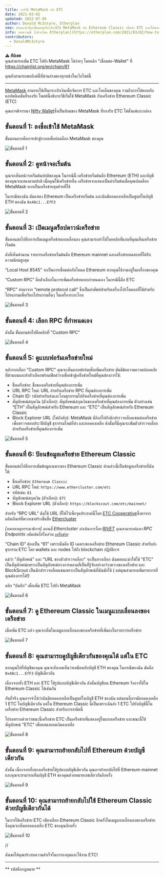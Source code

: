 ```yaml
---
title: การใช้ MetaMask กับ ETC
date: 2021-03-02
updated: 2022-07-05
author: Donald McIntyre, Etherplan
seo: คำแนะนำทีละขั้นตอนเกี่ยวกับวิธีใช้ MetaMask กับ Ethereum Classic เพื่อส่ง ETC และโต้ตอบกับแอปพลิเคชันที่กระจายอำนาจ
info: บทความนี้ [สร้างโดย Etherplan](https://etherplan.com/2021/03/02/how-to-connect-metamask-to-ethereum-classic/15512/) สำหรับบทช่วยสอน ทฤษฎี และแนวคิดเกี่ยวกับสกุลเงินดิจิทัลของ Ethereum Classic เพิ่มเติม โปรดดูที่ [etherplan.com](https://etherplan.com)
contributors:
  - DonaldMcIntyre
---
```


**⚠️ อัปเดต**  
คุณสามารถเพิ่ม ETC ไปยัง MetaMask ได้ง่ายๆ โดยคลิก "เชื่อมต่อ-Wallet" ที่ https://chainlist.org/en/chain/61

คุณยังสามารถพบลิงค์นี้ที่ด้านล่างของทุกหน้าในเว็บไซต์นี้

---

[MetaMask](https://metamask.io) สามารถใช้เป็นกระเป๋าเงินเพื่อจัดการ ETC และโทเค็นของคุณ รวมถึงการโต้ตอบกับแอปพลิเคชันที่รองรับ โพสต์นี้อธิบายวิธีเริ่มใช้ MetaMask กับเครือข่าย Ethereum Classic (ETC)

คุณอาจพิจารณา [Nifty Wallet](https://chrome.google.com/webstore/detail/nifty-wallet/jbdaocneiiinmjbjlgalhcelgbejmnid?ucbcb=1)ซึ่งเป็นส้อมของ MetaMask ที่รองรับ ETC ได้ตั้งแต่แกะกล่อง

## ขั้นตอนที่ 1: ลงชื่อเข้าใช้ MetaMask

ขั้นตอนแรกคือการเข้าสู่ระบบเพื่อปลดล็อก MetaMask ของคุณ

![ขั้นตอนที่ 1](./01.png)

## ขั้นตอนที่ 2: ดูหน้าจอเริ่มต้น

คุณจะเห็นหน้าจอเริ่มต้นปกติของคุณ ในกรณีนี้ เครือข่ายเริ่มต้นคือ Ethereum (ETH) และบัญชีของคุณจะแสดงตามปกติ เมื่อคุณใช้เครือข่ายอื่น เครือข่ายจะแสดงเป็นค่าเริ่มต้นเมื่อคุณปลดล็อก MetaMask หากเป็นเครือข่ายสุดท้ายที่ใช้

ในกรณีของฉัน มันแสดง Ethereum เป็นเครือข่ายเริ่มต้น และฉันมียอดคงเหลือเป็นศูนย์ในบัญชี ETH ของฉัน `0x48c1...EfF3`

![ขั้นตอนที่ 2](./02.png)

## ขั้นตอนที่ 3: เปิดเมนูดร็อปดาวน์เครือข่าย

ขั้นตอนต่อไปคือการเปิดเมนูเครือข่ายแบบเลื่อนลง คุณสามารถทำได้โดยคลิกที่แถบที่คุณเห็นเครือข่ายเริ่มต้น

ดังที่เห็นด้านบน รายการเครือข่ายเริ่มต้นคือ Ethereum mainnet และเครือข่ายทดสอบที่ได้รับความนิยมสูงสุด

“Local Host 8545” จะเป็นการเชื่อมต่อกับโหนด Ethereum หากคุณใช้งานอยู่ในเครื่องของคุณ

“Custom RPC” คือตัวเลือกในการเพิ่มเครือข่ายแบบกำหนดเอง ในกรณีนี้คือ ETC

“RPC” ย่อมาจาก “remote protocol call” ซึ่งเป็นคำศัพท์สำหรับเครื่องโปรโตคอลที่ใช้สำหรับโปรแกรมเพื่อเรียกโปรแกรมอื่นๆ ในเครื่องระยะไกล

![ขั้นตอนที่ 3](./03.png)

## ขั้นตอนที่ 4: เลือก RPC ที่กำหนดเอง

ดังนั้น ขั้นตอนต่อไปคือคลิกที่ "Custom RPC"

![ขั้นตอนที่ 4](./04.png)

## ขั้นตอนที่ 5: ดูแบบฟอร์มเครือข่ายใหม่

หลังจากเลือก "Custom RPC" คุณจะเห็นแบบฟอร์มเพื่อเพิ่มเครือข่าย มันมีข้อความความปลอดภัยที่ด้านบนและห้าตัวเลือกพร้อมฟิลด์ว่างเพื่อเข้าสู่เครือข่ายใหม่ที่คุณต้องการใช้:

- ชื่อเครือข่าย: ชื่อของเครือข่ายที่คุณต้องการเพิ่ม
- URL RPC ใหม่: URL สำหรับเครือข่าย RPC ที่คุณต้องการเพิ่ม
- Chain ID: รหัสสำหรับส่งและโอนธุรกรรมไปยังเครือข่ายที่คุณต้องการเพิ่ม
- สัญลักษณ์สกุลเงิน (ตัวเลือก): สัญลักษณ์สกุลเงินของเครือข่ายที่คุณต้องการเพิ่ม ตัวอย่างเช่น “ETH” เป็นสัญลักษณ์สำหรับ Ethereum และ “ETC” เป็นสัญลักษณ์สำหรับ Ethereum Classic
- Block Explorer URL (ไม่บังคับ): MetaMask มีลิงก์ไปยังนักสำรวจบล็อคเชนต่อเครือข่ายเพื่อตรวจสอบประวัติบัญชี ธุรกรรมใหม่ที่ส่ง และยอดคงเหลือ ดังนั้นที่นี่คุณจะเพิ่มตัวสำรวจบล็อกสำหรับเครือข่ายที่คุณต้องการเพิ่ม

![ขั้นตอนที่ 5](./05.png)

## ขั้นตอนที่ 6: ป้อนข้อมูลเครือข่าย Ethereum Classic

ขั้นตอนต่อไปคือการเพิ่มข้อมูลเฉพาะของ Ethereum Classic ด้านล่างนี้เป็นข้อมูลเครือข่ายที่ฉันใช้:

- ชื่อเครือข่าย: `Ethereum Classic`
- URL RPC ใหม่: `https://www.ethercluster.com/etc`
- รหัสเชน: `61`
- สัญลักษณ์สกุลเงิน (ตัวเลือก): `ETC`
- Block Explorer URL (ตัวเลือก): `https://blockscout.com/etc/mainnet/`

สำหรับ “RPC URL” ฉันใช้ URL ที่ให้ไว้เพื่อจุดประสงค์นี้โดย [ETC Cooperative](https://etccooperative.org/)ซึ่งมาจากผลิตภัณฑ์ที่พวกเขาสร้างขึ้นชื่อ [Ethercluster](https://ethercluster.com/)

_[หมายเหตุบรรณาธิการ] ตอนนี้ Ethercluster ดำเนินการโดย [RIVET](https://rivet.cloud/) คุณสามารถค้นหา RPC Endpoints เพิ่มเติมได้ในส่วน [เครือข่าย](/network/endpoints)_

“Chain ID” ต้องเป็น “61” เพราะนั่นคือ ID เฉพาะของเครือข่าย Ethereum Classic สำหรับส่งธุรกรรม ETC โดย wallets และ nodes ไปยัง blockchain ปฏิบัติการ

แม้ว่า "สัญลักษณ์" และ "URL ของตัวสำรวจบล็อก" จะเป็นทางเลือก ฉันขอแนะนำให้ใช้ "ETC" เป็นสัญลักษณ์เพราะเป็นสัญลักษณ์ทางการตลาดที่เป็นที่รู้จักอย่างกว้างขวางของเครือข่าย และ BlockScout เป็นนักสำรวจบล็อคเชนเพราะเป็นสัญลักษณ์ที่ฉันมักใช้ ( แต่คุณสามารถเพิ่มรายการที่คุณต้องการได้!)

คลิก “บันทึก” เพื่อเพิ่ม ETC ไปยัง MetaMask

![ขั้นตอนที่ 6](./06.png)

## ขั้นตอนที่ 7: ดู Ethereum Classic ในเมนูแบบเลื่อนลงของเครือข่าย

เมื่อเพิ่ม ETC แล้ว คุณจะเห็นในเมนูแบบเลื่อนลงของเครือข่ายที่เพิ่มลงในรายการเครือข่าย

![ขั้นตอนที่ 7](./07.png)

## ขั้นตอนที่ 8: คุณสามารถดูบัญชีเดียวกันของคุณได้ แต่ใน ETC

หากคุณไปที่บัญชีของคุณ คุณจะสังเกตเห็นว่าเหมือนกับบัญชี ETH ของคุณ ในกรณีของฉัน มันคือ `0x48c1...EfF3` บัญชีเดียวกัน

เนื่องจากทั้ง ETH และ ETC ใช้รูปแบบบัญชีเดียวกัน ดังนั้นบัญชีบน Ethereum จึงอาจใช้ใน Ethereum Classic ได้เช่นกัน

อันที่จริง คุณอาจจำได้ว่าฉันมียอดคงเหลือเป็นศูนย์ในบัญชี ETH ของฉัน แต่ตอนนี้อาจมียอดคงเหลือ 1 ETC ในบัญชีเดียวกัน แต่ใน Ethereum Classic นี่เป็นเพราะฉันส่ง 1 ETC ไปยังบัญชีนี้ในเครือข่าย Ethereum Classic สำหรับการสาธิตนี้

โปรดทราบด้วยว่าขณะนี้เครือข่าย ETC เป็นเครือข่ายที่แสดงอยู่ในแถบเครือข่าย และขณะนี้ใช้สัญลักษณ์ "ETC" เพื่อแสดงยอดเงินคงเหลือ

![ขั้นตอนที่ 8](./08.png)

## ขั้นตอนที่ 9: คุณสามารถย้ายกลับไปที่ Ethereum ด้วยบัญชีเดียวกัน

ดังนั้น เนื่องจากทั้งสองเครือข่ายใช้รูปแบบบัญชีเดียวกัน คุณอาจย้ายกลับไปที่ Ethereum mainnet และคุณจะสามารถเห็นบัญชี ETH ของคุณด้วยหมายเลขเดียวกันอีกครั้ง

![ขั้นตอนที่ 9](./09.png)

## ขั้นตอนที่ 10: คุณสามารถย้ายกลับไปใช้ Ethereum Classic ด้วยบัญชีเดียวกันได้

ในการใช้เครือข่าย ETC เพียงเลือก Ethereum Classic อีกครั้งในเมนูแบบเลื่อนลงของเครือข่าย ซึ่งคุณจะเห็นยอดคงเหลือ ETC ของคุณอีกครั้ง

![ขั้นตอนที่ 10](./10.png)

//

ฉันขอให้คุณประสบความสำเร็จในการลงทุนและใช้งาน ETC!

---

** รหัสคือกฎหมาย **
